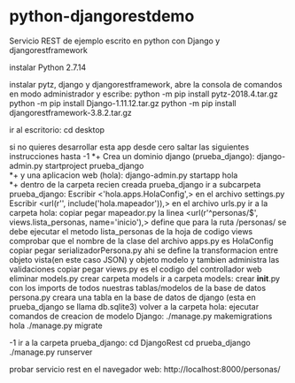 # python-djangorestdemo
Servicio REST de ejemplo escrito en python con Django y djangorestframework


instalar Python 2.7.14

instalar pytz, django y djangorestframework, abre la consola de comandos en modo administrador y escribe:
python -m pip install pytz-2018.4.tar.gz
python -m pip install Django-1.11.12.tar.gz
python -m pip install djangorestframework-3.8.2.tar.gz

ir al escritorio:
cd desktop

si no quieres desarrollar esta app desde cero
saltar las siguientes instrucciones hasta -1 *+
	Crea un dominio django (prueba_django):
	django-admin.py startproject prueba_django	
	*+
	y una aplicacion web (hola):
	django-admin.py startapp hola	
	*+
	dentro de la carpeta recien creada prueba_django ir a subcarpeta prueba_django:	
	Escribir <'hola.apps.HolaConfig',> en el archivo settings.py
	Escribir <url(r'', include('hola.mapeador')),> en el archivo urls.py
	ir a la carpeta hola:
	copiar pegar mapeador.py
	la linea <url(r'^personas/$', views.lista_personas, name='inicio'),> define
	que para la ruta /personas/ se debe ejecutar el metodo lista_personas de la hoja de codigo views
	comprobar que el nombre de la clase del archivo apps.py es HolaConfig
	copiar pegar serializadorPersona.py
	ahi se define la transformacion entre objeto vista(en este caso JSON) y objeto modelo
	y tambien administra las validaciones
	copiar pegar views.py
	es el codigo del controllador web
	eliminar models.py
	crear carpeta models
	ir a carpeta models:
	crear __init__.py con los imports de todos nuestras tablas/modelos de la base de datos
	persona.py creara una tabla en la base de datos de django (esta en prueba_django se llama db.sqlite3)
	volver a la carpeta hola:
	ejecutar comandos de creacion de modelo Django:
	./manage.py makemigrations hola
	./manage.py migrate
	
-1
ir a la carpeta prueba_django:
cd DjangoRest
cd prueba_django
./manage.py runserver

probar servicio rest en el navegador web:
http://localhost:8000/personas/
